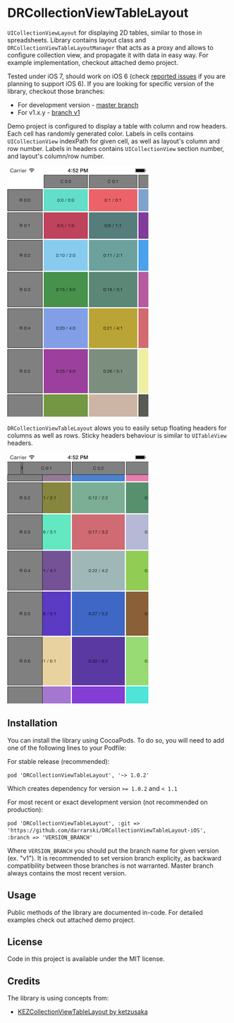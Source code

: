 DRCollectionViewTableLayout
===========================

`UICollectionViewLayout` for displaying 2D tables, similar to those in spreadsheets. Library contains layout class and `DRCollectionViewTableLayoutManager` that acts as a proxy and allows to configure collection view, and propagate it with data in easy way. For example implementation, checkout attached demo project.

Tested under iOS 7, should work on iOS 6 (check [reported issues](../../issues?labels=iOS+6) if you are planning to support iOS 6). If you are looking for specific version of the library, checkout those branches:

- For development version - [master branch](../../tree/master)
- For v1.x.y - [branch v1](../../tree/v1)

Demo project is configured to display a table with column and row headers. Each cell has randomly generated color. Labels in cells contains `UICollectionView` indexPath for given cell, as well as layout's column and row number. Labels in headers contains `UICollectionView` section number, and layout's column/row number.

![DRCollectionViewTableLayout screenshot 1](Screenshots/iOS%20Simulator%20Screen%20shot%2009%20May%202014%2016.52.02.png "DRCollectionViewTableLayout screenshot 1")

`DRCollectionViewTableLayout` alows you to easily setup floating headers for columns as well as rows. Sticky headers behaviour is similar to `UITableView` headers.

![DRCollectionViewTableLayout screenshot 2](Screenshots/iOS%20Simulator%20Screen%20shot%2009%20May%202014%2016.52.27.png "DRCollectionViewTableLayout screenshot 2")

## Installation

You can install the library using CocoaPods. To do so, you will need to add one of the following lines to your Podfile:

For stable release (recommended):

    pod 'DRCollectionViewTableLayout', '~> 1.0.2'

Which creates dependency for version `>= 1.0.2` and `< 1.1`

For most recent or exact development version (not recommended on production):

    pod 'DRCollectionViewTableLayout', :git => 'https://github.com/darrarski/DRCollectionViewTableLayout-iOS', :branch => 'VERSION_BRANCH'

Where `VERSION_BRANCH` you should put the branch name for given version (ex. "v1"). It is recommended to set version branch explicity, as backward compatibility between those branches is not warranted. Master branch always contains the most recent version.

## Usage

Public methods of the library are documented in-code. For detailed examples check out attached demo project.

## License

Code in this project is available under the MIT license.

## Credits

The library is using concepts from:

- [KEZCollectionViewTableLayout by ketzusaka](https://github.com/ketzusaka/KEZCollectionViewTableLayout)

